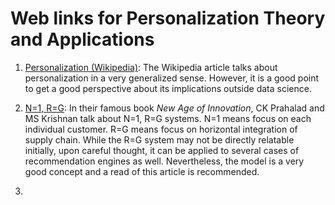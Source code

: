 # Web links for Personalization Theory and Applications  
  
1. [Personalization (Wikipedia)](https://en.wikipedia.org/wiki/Personalization): The Wikipedia article talks about personalization in a very generalized sense. However, it is a good point to get a good perspective about its implications outside data science.  
  
2. [N=1, R=G](https://en.wikipedia.org/wiki/The_New_Age_of_Innovation): In their famous book _New Age of Innovation_, CK Prahalad and MS Krishnan talk about N=1, R=G systems. N=1 means focus on each individual customer. R=G means focus on horizontal integration of supply chain. While the R=G system may not be directly relatable initially, upon careful thought, it can be applied to several cases of recommendation engines as well. Nevertheless, the model is a very good concept and a read of this article is recommended.  
3. 
